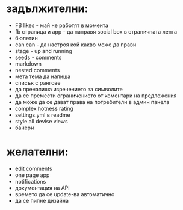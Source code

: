 # задължителни:

- FB likes - май не работят в момента
- fb страница и app - да направя social box в страничната лента
- бюлетин
- can can - да настроя кой какво може да прави
- stage - up and running
- seeds - comments
- markdown
- nested comments
- мета тема да напиша
- списък с рангове
- да пренапиша изречението за символите
- да се премести ограничението от коментари на предложения
- да може да се дават права на потребители в админ панела
- complex hotness rating
- settings.yml в readme
- style all devise views
- банери

# желателни:

- edit comments
- one page app
- notifications
- документация на API
- времето да се update-ва автоматично
- да се пипне дизайна
